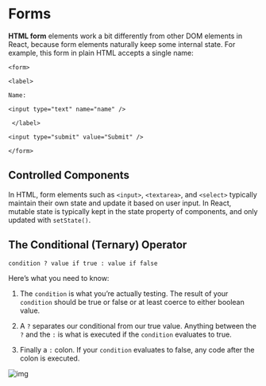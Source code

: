 # Forms

**HTML form** elements work a bit differently from other DOM elements in React, because form elements naturally keep some internal state. For example, this form in plain HTML accepts a single name:

`<form>`

  `<label>`

`Name:`

`<input type="text" name="name" />`

 ` </label>`

  `<input type="submit" value="Submit" />`

`</form>`

## Controlled Components

In HTML, form elements such as `<input>`, `<textarea>`, and `<select>` typically maintain their own state and update it based on user input. In React, mutable state is typically kept in the state property of components, and only updated with `setState()`.

## The Conditional (Ternary) Operator 

`condition ? value if true : value if false`

Here’s what you need to know:

1. The `condition` is what you’re actually testing. The result of your `condition` should be true or false or at least coerce to either boolean value.

2. A `?` separates our conditional from our true value. Anything between the `?` and the `:` is what is executed if the `condition` evaluates to true.

3. Finally a `:` colon. If your `condition` evaluates to false, any code after the colon is executed.

![img](https://media.geeksforgeeks.org/wp-content/uploads/20190920110229/Conditional-or-Ternary-Operator-__-in-C_C.jpg)
